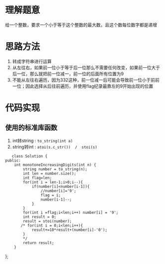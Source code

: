 # 理解题意
给一个整数，要求一个小于等于这个整数的最大数，且这个数每位数字都是递增

# 思路方法

1. 转成字符串进行运算
2. 从左往右，如果前一位小于等于后一位那么不需要任何改变，如果前一位大于后一位，那么就把前一位减一，前一位的后面所有位置为9
3. 不能从左往右遍历，因为332这种，前一位减一后可能会导致前一位小于前前一位；因此选择从后往前遍历，并使用flag纪录最靠左的9开始出现的位置

# 代码实现

## 使用的标准库函数
1. int转string : `to_string(int a)`
2. string转int : `atoi(s.c_str())  /  stoi(s)`

```
   class Solution {
public:
    int monotoneIncreasingDigits(int n) {
        string number = to_string(n);
        int len = number.size();
        int flag=len;
        for(int i = len-1;i>0;i--){
            if(number[i]<number[i-1]){
                //number[i]='9';
                flag = i;
                number[i-1]--;
            }
        }
        for(int i =flag;i<len;i++) number[i] = '9';
        int result = 0;
        result = stoi(number);
       /* for(int i = 0;i<len;i++){
            result+=10*result+(number[i]-'0');
        }
        */
        return result;
    }
```
};
